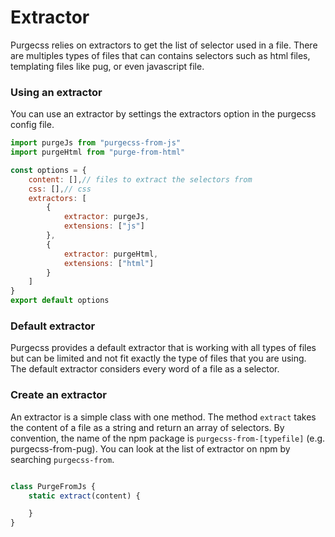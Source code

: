 # Extractor

Purgecss relies on extractors to get the list of selector used in a file.
There are multiples types of files that can contains selectors such as html files, templating files like pug, or even javascript file.

### Using an extractor

You can use an extractor by settings the extractors option in the purgecss config file.
```js
import purgeJs from "purgecss-from-js"
import purgeHtml from "purge-from-html"

const options = {
    content: [],// files to extract the selectors from
    css: [],// css
    extractors: [
        {
            extractor: purgeJs,
            extensions: ["js"]
        },
        {
            extractor: purgeHtml,
            extensions: ["html"]
        }
    ]
}
export default options
```

### Default extractor

Purgecss provides a default extractor that is working with all types of files but can be limited and not fit exactly the type of files that you are using.  
The default extractor considers every word of a file as a selector.

### Create an extractor

An extractor is a simple class with one method. The method `extract` takes the content of a file as a string and return an array of selectors.
By convention, the name of the npm package is `purgecss-from-[typefile]` (e.g. purgecss-from-pug). You can look at the list of extractor on npm by searching `purgecss-from`.

```js

class PurgeFromJs {
    static extract(content) {

    }
}

```